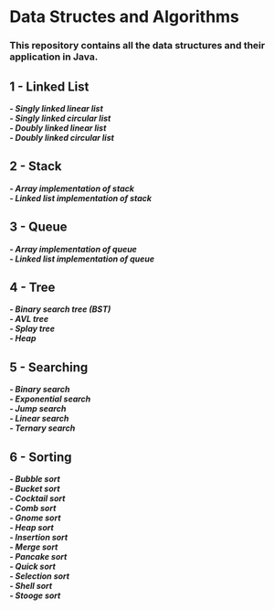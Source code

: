 # Data Structes and Algorithms

### **This repository contains all the data structures and their application in Java.**

## 1 - Linked List

***- Singly linked linear list*** <br/>
***- Singly linked circular list***<br/>
***- Doubly linked linear list***<br/>
***- Doubly linked circular list***<br/>

## 2 - Stack

***- Array implementation of stack*** <br/>
***- Linked list implementation of stack*** <br/>

## 3 - Queue

***- Array implementation of queue*** <br/>
***- Linked list implementation of queue*** <br/>

## 4 - Tree

***- Binary search tree (BST)*** <br/>
***- AVL tree*** <br/>
***- Splay tree*** <br/>
***- Heap*** <br/>

## 5 - Searching

***- Binary search*** <br/>
***- Exponential search*** <br/>
***- Jump search*** <br/>
***- Linear search*** <br/>
***- Ternary search*** <br/>

## 6 - Sorting

***- Bubble sort*** <br/>
***- Bucket sort*** <br/>
***- Cocktail sort*** <br/>
***- Comb sort*** <br/>
***- Gnome sort*** <br/>
***- Heap sort*** <br/>
***- Insertion sort*** <br/>
***- Merge sort*** <br/>
***- Pancake sort*** <br/>
***- Quick sort*** <br/>
***- Selection sort*** <br/>
***- Shell sort*** <br/>
***- Stooge sort*** <br/>

